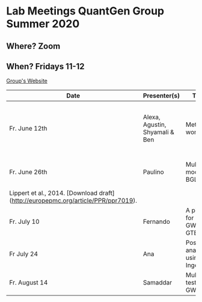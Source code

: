 # Lab Meetings QuantGen Group Summer 2020

## Where? Zoom

## When? Fridays 11-12

[Group's Website](http://quantgen.github.io/)

| Date           | Presenter(s)     |  Topic(s)        |  Materials    |
| -------------  | ---------------- | ---------------- | ------------- |
Fr. June 12th | Alexa, Agustin, Shyamali & Ben | Methylation workshop | [Here's](https://www.dropbox.com/s/sh6wp78vmom847n/intro_to_methylation.zip?dl=0) a selection of papers on which the talk will be based|
Fr. June 26th | Paulino | Multitrait models in BGLR | Hadfield, 2010. [Download Paper](https://www.jstatsoft.org/article/view/v033i02).
Lippert et al., 2014. [Download draft] (http://europepmc.org/article/PPR/ppr7019).|
Fr. July 10 | Fernando | A pipeline for post-GWA using GTEx |  |
 Fr July 24 | Ana | Post GWA analysis using Ingenuity |  |
Fr. August 14 | Samaddar | Multivariant-testing in GWA | |
